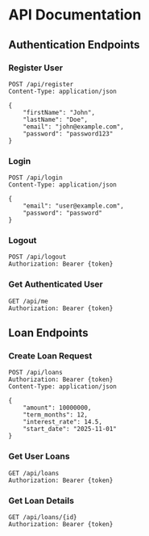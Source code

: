 # API Documentation

## Authentication Endpoints

### Register User
```http
POST /api/register
Content-Type: application/json

{
    "firstName": "John",
    "lastName": "Doe",
    "email": "john@example.com",
    "password": "password123"
}
```

### Login
```http
POST /api/login
Content-Type: application/json

{
    "email": "user@example.com",
    "password": "password"
}
```

### Logout
```http
POST /api/logout
Authorization: Bearer {token}
```

### Get Authenticated User
```http
GET /api/me
Authorization: Bearer {token}
```

## Loan Endpoints

### Create Loan Request
```http
POST /api/loans
Authorization: Bearer {token}
Content-Type: application/json

{
    "amount": 10000000,
    "term_months": 12,
    "interest_rate": 14.5,
    "start_date": "2025-11-01"
}
```

### Get User Loans
```http
GET /api/loans
Authorization: Bearer {token}
```

### Get Loan Details
```http
GET /api/loans/{id}
Authorization: Bearer {token}
```
